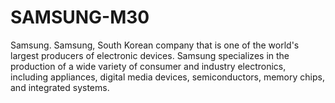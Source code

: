 # SAMSUNG-M30
Samsung. Samsung, South Korean company that is one of the world's largest producers of electronic devices. Samsung specializes in the production of a wide variety of consumer and industry electronics, including appliances, digital media devices, semiconductors, memory chips, and integrated systems.

